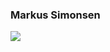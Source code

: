 ### Markus Simonsen

<img src="https://github-readme-stats.vercel.app/api?username=markussim&show_icons=true&count_private=true&theme=jolly&hide_border=true" />
